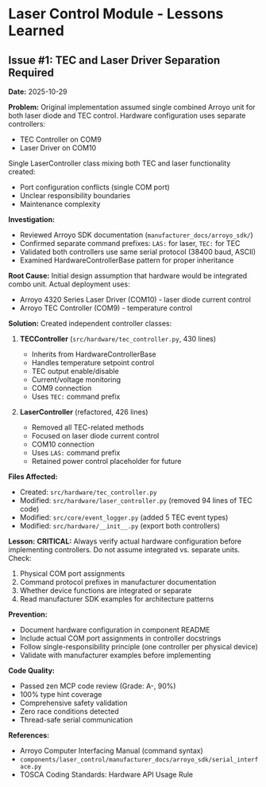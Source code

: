 # Laser Control Module - Lessons Learned

## Issue #1: TEC and Laser Driver Separation Required

**Date:** 2025-10-29

**Problem:**
Original implementation assumed single combined Arroyo unit for both laser diode and TEC control. Hardware configuration uses separate controllers:
- TEC Controller on COM9
- Laser Driver on COM10

Single LaserController class mixing both TEC and laser functionality created:
- Port configuration conflicts (single COM port)
- Unclear responsibility boundaries
- Maintenance complexity

**Investigation:**
- Reviewed Arroyo SDK documentation (`manufacturer_docs/arroyo_sdk/`)
- Confirmed separate command prefixes: `LAS:` for laser, `TEC:` for TEC
- Validated both controllers use same serial protocol (38400 baud, ASCII)
- Examined HardwareControllerBase pattern for proper inheritance

**Root Cause:**
Initial design assumption that hardware would be integrated combo unit. Actual deployment uses:
- Arroyo 4320 Series Laser Driver (COM10) - laser diode current control
- Arroyo TEC Controller (COM9) - temperature control

**Solution:**
Created independent controller classes:

1. **TECController** (`src/hardware/tec_controller.py`, 430 lines)
   - Inherits from HardwareControllerBase
   - Handles temperature setpoint control
   - TEC output enable/disable
   - Current/voltage monitoring
   - COM9 connection
   - Uses `TEC:` command prefix

2. **LaserController** (refactored, 426 lines)
   - Removed all TEC-related methods
   - Focused on laser diode current control
   - COM10 connection
   - Uses `LAS:` command prefix
   - Retained power control placeholder for future

**Files Affected:**
- Created: `src/hardware/tec_controller.py`
- Modified: `src/hardware/laser_controller.py` (removed 94 lines of TEC code)
- Modified: `src/core/event_logger.py` (added 5 TEC event types)
- Modified: `src/hardware/__init__.py` (export both controllers)

**Lesson:**
**CRITICAL:** Always verify actual hardware configuration before implementing controllers. Do not assume integrated vs. separate units. Check:
1. Physical COM port assignments
2. Command protocol prefixes in manufacturer documentation
3. Whether device functions are integrated or separate
4. Read manufacturer SDK examples for architecture patterns

**Prevention:**
- Document hardware configuration in component README
- Include actual COM port assignments in controller docstrings
- Follow single-responsibility principle (one controller per physical device)
- Validate with manufacturer examples before implementing

**Code Quality:**
- Passed zen MCP code review (Grade: A-, 90%)
- 100% type hint coverage
- Comprehensive safety validation
- Zero race conditions detected
- Thread-safe serial communication

**References:**
- Arroyo Computer Interfacing Manual (command syntax)
- `components/laser_control/manufacturer_docs/arroyo_sdk/serial_interface.py`
- TOSCA Coding Standards: Hardware API Usage Rule
